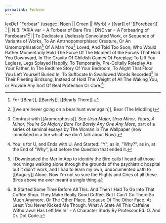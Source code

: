 ```yaml
---
permalink: Forbear
---
```

lexDef "Forbear" {usage::: Noen || Croen || Wyrb} < [[var]] of '[[Forebear]]' [^ForbearNoen] || N.B. "ARIA var = A Forbear of Bare Firs | DNE var = A Forbearing of Forebears"[^ForbearCroen] ||  To Dedicate a Uselessly Convoluted Work, or Sequence of Variants of Works, To An Antrhopomorphised Creature, Or An Ursomorphisation[^ursa] Of A Man You[^uu] Loved, And Told Too Soon, Who Would Rather Momentarily Hold The Force Of The Moment of the Forces That Hold You Downward, In The Gravity Of Childish Games Of Foreplay; To Lift You Legless, Legs Splayed Happily, To Temporarily, Pre-Coitally Roleplay As Your Father, In The Bedtime Story Of Your Bedroom, To Alight That Floor You Left Yourself Buried In, To Suffocate In Swallowed Words Recorded[^rec] In Their Fleeting Birdsong, Instead of Hold The Weight of All The Waking You, or Provide Any Sort Of Real Protection Or Care.[^ForbearWyrb] 

[^ForbearNoen]: For [[Bear]], [[Barely]]. [[Bearly There]].
[^ForbearCroen]: [[we are never going on a bear hunt ever again]], Bear (The Middling) 
[^ForbearWyrb]: 'It Started Some Time Before All This. And Then I Had To Go Into That Coffee Shop. They Make Really Good Coffee. But I Can't Go There So Much Anymore. Or The Other Place. Because Of The Other Face. At Least You Never Kicked Me Though. What A State All This Caffeine Withdrawal Has Left Me In.' - A Character Study By Professor Ed. O. And Dr. Dot Code.
[^ursa]: Contrast with [[Aromorphosis]]. See *Ursa Major, Ursa Minor, Yours, A Minor, You're So Majorly Bare For Barely Any One Any More*, part of a series of seminal essays by The Woman in The Wallpaper (now immolated in a fire which we don't talk about Now).
[^uu]: You is for U, and Ends with U, And Started: "Y", as in, "Why?", as in, at the End of "Why", just before the Question that ended it. 
[^rec]: I Downloaded the Merlin App to identify the Bird calls I heard all those mournings walking alone through the grounds of the psychiatric hospital but it didn't work, and I had to learn my own, undocumented path to [[Augury]] Alone. Now I'm not so sure the Flights and Cries of all these Birds above me ever meant a single thing. 